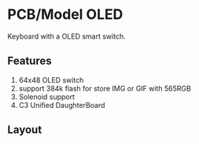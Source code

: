 # PCB/Model OLED 
Keyboard with a OLED smart switch. 

## Features 

1. 64x48 OLED switch
2. support 384k flash for store IMG or GIF with 565RGB
3. Solenoid support
4. C3 Unified DaughterBoard

## Layout 
